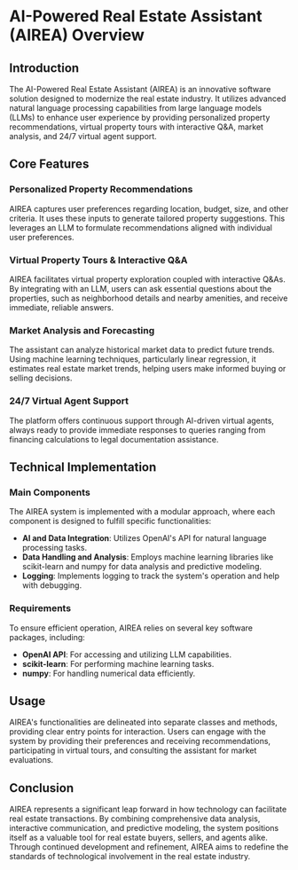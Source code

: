 # AI-Powered Real Estate Assistant (AIREA) Overview

## Introduction

The AI-Powered Real Estate Assistant (AIREA) is an innovative software solution designed to modernize the real estate industry. It utilizes advanced natural language processing capabilities from large language models (LLMs) to enhance user experience by providing personalized property recommendations, virtual property tours with interactive Q&A, market analysis, and 24/7 virtual agent support.

## Core Features

### Personalized Property Recommendations

AIREA captures user preferences regarding location, budget, size, and other criteria. It uses these inputs to generate tailored property suggestions. This leverages an LLM to formulate recommendations aligned with individual user preferences.

### Virtual Property Tours & Interactive Q&A

AIREA facilitates virtual property exploration coupled with interactive Q&As. By integrating with an LLM, users can ask essential questions about the properties, such as neighborhood details and nearby amenities, and receive immediate, reliable answers.

### Market Analysis and Forecasting

The assistant can analyze historical market data to predict future trends. Using machine learning techniques, particularly linear regression, it estimates real estate market trends, helping users make informed buying or selling decisions.

### 24/7 Virtual Agent Support

The platform offers continuous support through AI-driven virtual agents, always ready to provide immediate responses to queries ranging from financing calculations to legal documentation assistance.

## Technical Implementation

### Main Components

The AIREA system is implemented with a modular approach, where each component is designed to fulfill specific functionalities:

- **AI and Data Integration**: Utilizes OpenAI's API for natural language processing tasks.
- **Data Handling and Analysis**: Employs machine learning libraries like scikit-learn and numpy for data analysis and predictive modeling.
- **Logging**: Implements logging to track the system's operation and help with debugging.

### Requirements

To ensure efficient operation, AIREA relies on several key software packages, including:

- **OpenAI API**: For accessing and utilizing LLM capabilities.
- **scikit-learn**: For performing machine learning tasks.
- **numpy**: For handling numerical data efficiently.

## Usage

AIREA's functionalities are delineated into separate classes and methods, providing clear entry points for interaction. Users can engage with the system by providing their preferences and receiving recommendations, participating in virtual tours, and consulting the assistant for market evaluations.

## Conclusion

AIREA represents a significant leap forward in how technology can facilitate real estate transactions. By combining comprehensive data analysis, interactive communication, and predictive modeling, the system positions itself as a valuable tool for real estate buyers, sellers, and agents alike. Through continued development and refinement, AIREA aims to redefine the standards of technological involvement in the real estate industry.
